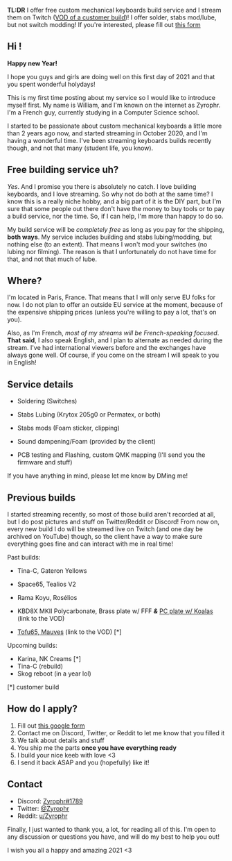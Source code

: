 **TL:DR** I offer free custom mechanical keyboards build service and I stream them on Twitch ([VOD of a customer build](https://www.twitch.tv/videos/853917547))! I offer solder, stabs mod/lube, but not switch modding! If you're interested, please fill out [this form](https://forms.gle/odka4qqg7pUrKRXf9)

 

## **Hi !**

**Happy new Year!** 

I hope you guys and girls are doing well on this first day of 2021 and that you spent wonderful holydays! 

This is my first time posting about my service so I would like to introduce myself first. My name is William, and I'm known on the internet as Zyrophr. I'm a French guy, currently studying in a Computer Science school.

I started to be passionate about custom mechanical keyboards a little more than 2 years ago now, and started streaming in October 2020, and I'm having a wonderful time. I've been streaming keyboards builds recently though, and not that many (student life, you know).



## Free building service uh?

*Yes*. And I promise you there is absolutely no catch. I love building keyboards, and I love streaming. So why not do both at the same time? I know this is a really niche hobby, and a big part of it is the DIY part, but I'm sure that some people out there don't have the money to buy tools or to pay a build service, nor the time. So, if I can help, I'm more than happy to do so.

My build service will be *completely free* as long as you pay for the shipping, **both ways**. My service includes building and stabs lubing/modding, but nothing else (to an extent). That means I won't mod your switches (no lubing nor filming). The reason is that I unfortunately do not have time for that, and not that much of lube.



## Where?

I'm located in Paris, France. That means that I will only serve EU folks for now. I do not plan to offer an outside EU service at the moment, because of the expensive shipping prices (unless you're willing to pay a lot, that's on you).

Also, as I'm French, *most of my streams will be French-speaking focused*. **That said**, I also speak English, and I plan to alternate as needed during the stream. I've had international viewers before and the exchanges have always gone well. Of course, if you come on the stream I will speak to you in English!



## Service details

- Soldering (Switches)

- Stabs Lubing (Krytox 205g0 or Permatex, or both)

- Stabs mods (Foam sticker, clipping)

- Sound dampening/Foam (provided by the client)

- PCB testing and Flashing, custom QMK mapping (I'll send you the firmware and stuff)

If you have anything in mind, please let me know by DMing me!



## Previous builds

I started streaming recently, so most of those build aren't recorded at all, but I do post pictures and stuff on Twitter/Reddit or Discord! From now on, every new build I do will be streamed live on Twitch (and one day be archived on YouTube) though, so the client have a way to make sure everything goes fine and can interact with me in real time!

Past builds:

- Tina-C, Gateron Yellows

- Space65, Tealios V2

- Rama Koyu, Rosélios

- KBD8X MKII Polycarbonate, Brass plate w/ FFF ***&*** [PC plate w/ Koalas](https://www.twitch.tv/videos/819711065?) (link to the VOD)

- [Tofu65, Mauves](https://www.twitch.tv/videos/853917547) (link to the VOD) [*]

Upcoming builds:

- Karina, NK Creams [*]
- Tina-C (rebuild)
- Skog reboot (in a year lol)

[*] customer build



## How do I apply?

1. Fill out [this google form](https://forms.gle/odka4qqg7pUrKRXf9)
2. Contact me on Discord, Twitter, or Reddit to let me know that you filled it
3. We talk about details and stuff
4. You ship me the parts **once you have everything ready**
5. I build your nice keeb with love <3
6. I send it back ASAP and you (hopefully) like it! 



## Contact

- Discord: [Zyrophr#1789](https://discord.com/)
- Twitter: [@Zyrophr](https://twitter.com/Zyrophr)
- Reddit: [u/Zyrophr](https://www.reddit.com/user/Zyrophr)



Finally, I just wanted to thank you, a lot, for reading all of this. I'm open to any discussion or questions you have, and will do my best to help you out! 

I wish you all a happy and amazing 2021 <3